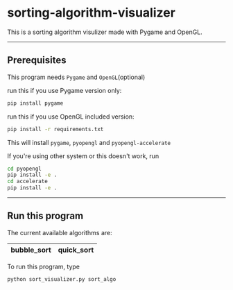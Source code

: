 # sorting-algorithm-visualizer

This is a sorting algorithm visulizer made with Pygame and OpenGL.

---

## Prerequisites

This program needs `Pygame` and `OpenGL`(optional)

run this if you use Pygame version only:

```bash
pip install pygame
```

run this if you use OpenGL included version:

```bash
pip install -r requirements.txt
```

This will install `pygame`, `pyopengl` and `pyopengl-accelerate`

If you're using other system or this doesn't work, run

```bash
cd pyopengl
pip install -e .
cd accelerate
pip install -e .
```

---

## Run this program

The current available algorithms are:

| bubble_sort | quick_sort |
|-------------|------------|

To run this program, type 

```bash
python sort_visualizer.py sort_algo
```

